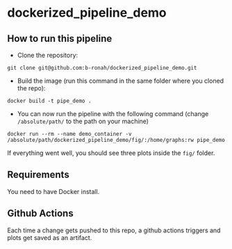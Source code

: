 # dockerized_pipeline_demo

## How to run this pipeline

- Clone the repository:

```
git clone git@github.com:b-ronah/dockerized_pipeline_demo.git
```

- Build the image (run this command in the same folder where you cloned the repo):

```
docker build -t pipe_demo .
```

- You can now run the pipeline with the following command (change `/absolute/path/` to the path
on your machine)

```
docker run --rm --name demo_container -v /absolute/path/dockerized_pipeline_demo/fig/:/home/graphs:rw pipe_demo
```

If everything went well, you should see three plots inside the `fig/` folder.

## Requirements

You need to have Docker install.

## Github Actions

Each time a change gets pushed to this repo, a github actions triggers and plots get saved as an 
artifact.


